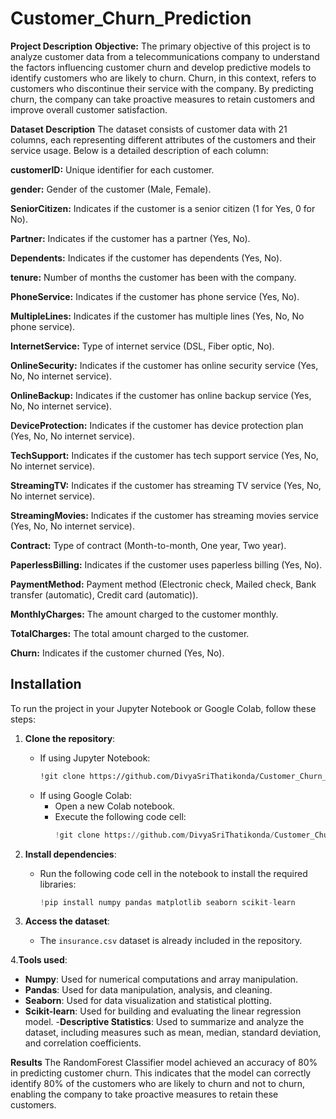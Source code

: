 # Customer_Churn_Prediction

**Project Description**
**Objective:**
The primary objective of this project is to analyze customer data from a telecommunications company to understand the factors influencing customer churn and develop predictive models to identify customers who are likely to churn. Churn, in this context, refers to customers who discontinue their service with the company. By predicting churn, the company can take proactive measures to retain customers and improve overall customer satisfaction.

**Dataset Description**
The dataset consists of customer data with 21 columns, each representing different attributes of the customers and their service usage. Below is a detailed description of each column:

**customerID:** Unique identifier for each customer.
    
**gender:** Gender of the customer (Male, Female).
    
**SeniorCitizen:** Indicates if the customer is a senior citizen (1 for Yes, 0 for No).
    
**Partner:** Indicates if the customer has a partner (Yes, No).
    
**Dependents:** Indicates if the customer has dependents (Yes, No).
    
**tenure:** Number of months the customer has been with the company.
    
**PhoneService:** Indicates if the customer has phone service (Yes, No).
    
**MultipleLines:** Indicates if the customer has multiple lines (Yes, No, No phone service).
    
**InternetService:** Type of internet service (DSL, Fiber optic, No).
    
**OnlineSecurity:** Indicates if the customer has online security service (Yes, No, No internet service).
    
**OnlineBackup:** Indicates if the customer has online backup service (Yes, No, No internet service).
    
**DeviceProtection:** Indicates if the customer has device protection plan (Yes, No, No internet service).
    
**TechSupport:** Indicates if the customer has tech support service (Yes, No, No internet service).
    
**StreamingTV:** Indicates if the customer has streaming TV service (Yes, No, No internet service).
    
**StreamingMovies:** Indicates if the customer has streaming movies service (Yes, No, No internet service).
    
**Contract:** Type of contract (Month-to-month, One year, Two year).
    
**PaperlessBilling:** Indicates if the customer uses paperless billing (Yes, No).
    
**PaymentMethod:** Payment method (Electronic check, Mailed check, Bank transfer (automatic), Credit card (automatic)).
    
**MonthlyCharges:** The amount charged to the customer monthly.
    
**TotalCharges:** The total amount charged to the customer.
    
**Churn:** Indicates if the customer churned (Yes, No).
    
## Installation
To run the project in your Jupyter Notebook or Google Colab, follow these steps:

1. **Clone the repository**:
   - If using Jupyter Notebook:
     ```bash
     !git clone https://github.com/DivyaSriThatikonda/Customer_Churn_Prediction.git
     ```
   - If using Google Colab:
     - Open a new Colab notebook.
     - Execute the following code cell:
       ```python
       !git clone https://github.com/DivyaSriThatikonda/Customer_Churn_Prediction.git
       ```
2. **Install dependencies**:
   - Run the following code cell in the notebook to install the required libraries:
     ```python
     !pip install numpy pandas matplotlib seaborn scikit-learn
     ```

3. **Access the dataset**:
   - The `insurance.csv` dataset is already included in the repository. 

4.**Tools used**:
- **Numpy**: Used for numerical computations and array manipulation.
- **Pandas**: Used for data manipulation, analysis, and cleaning.
- **Seaborn**: Used for data visualization and statistical plotting.
- **Scikit-learn**: Used for building and evaluating the linear regression model.
-**Descriptive Statistics**: Used to summarize and analyze the dataset, including measures such as mean, median, standard deviation, and correlation coefficients.

**Results**
The RandomForest Classifier model achieved an accuracy of 80% in predicting customer churn. This indicates that the model can correctly identify 80% of the customers who are likely to churn and not to churn, enabling the company to take proactive measures to retain these customers.
